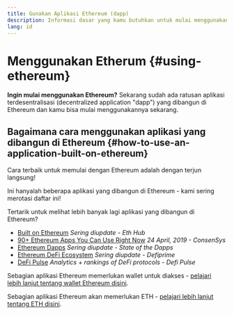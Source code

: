 ```yaml
---
title: Gunakan Aplikasi Ethereum (dapp)
description: Informasi dasar yang kamu butuhkan untuk mulai menggunakan Ethereum.
lang: id
---
```


# Menggunakan Etherum {#using-ethereum}

<div class="featured">

**Ingin mulai menggunakan Ethereum?** Sekarang sudah ada ratusan aplikasi terdesentralisasi (decentralized application "dapp") yang dibangun di Ethereum dan kamu bisa mulai menggunakannya sekarang.

</div>

## Bagaimana cara menggunakan aplikasi yang dibangun di Ethereum {#how-to-use-an-application-built-on-ethereum}

Cara terbaik untuk memulai dengan Ethereum adalah dengan terjun langsung!

Ini hanyalah beberapa aplikasi yang dibangun di Ethereum - kami sering merotasi daftar ini!

<RandomAppList />

Tertarik untuk melihat lebih banyak lagi aplikasi yang dibangun di Ethereum?

- [Built on Ethereum](https://docs.ethhub.io/built-on-ethereum/built-on-ethereum/) _Sering diupdate - Eth Hub_
- [90+ Ethereum Apps You Can Use Right Now](https://media.consensys.net/40-ethereum-apps-you-can-use-right-now-d643333769f7) _24 April, 2019 - ConsenSys_
- [Ethereum Dapps](https://www.stateofthedapps.com/rankings/platform/ethereum) _Sering diupdate - State of the Dapps_
- [Ethereum DeFi Ecosystem](https://defiprime.com/ethereum) _Sering diupdate - Defiprime_
- [DeFi Pulse](https://defipulse.com/) _Analytics + rankings of DeFi protocols - Defi Pulse_

Sebagian aplikasi Ethereum memerlukan wallet untuk diakses - [pelajari lebih lanjut tentang wallet Ethereum disini](/id/wallets/).

Sebagian aplikasi Ethereum akan memerlukan ETH - [pelajari lebih lanjut tentang ETH disini](/id/eth/).
